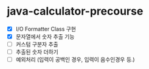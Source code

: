 # java-calculator-precourse

- [x] I/O Formatter Class 구현
- [x] 문자열에서 숫자 추출 기능
- [ ] 커스텀 구분자 추출
- [ ] 추출된 숫자 더하기
- [ ] 예외처리 (입력이 공백인 경우, 입력이 음수인경우 등.)